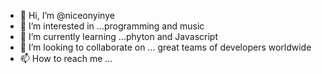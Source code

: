 - 👋 Hi, I’m @niceonyinye
- 👀 I’m interested in ...programming and music
- 🌱 I’m currently learning ...phyton and Javascript
- 💞️ I’m looking to collaborate on ...  great teams of developers worldwide
- 📫 How to reach me ... 

<!---
niceonyinye/niceonyinye is a ✨ special ✨ repository because its `README.md` (this file) appears on your GitHub profile.
You can click the Preview link to take a look at your changes.
--->

